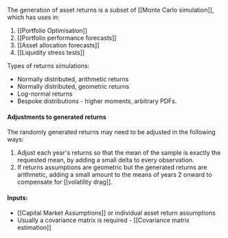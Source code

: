 The generation of asset returns is a subset of [[Monte Carlo simulation]], which has uses in:
1. [[Portfolio Optimisation]]
2. [[Portfolio performance forecasts]]
3. [[Asset allocation forecasts]]
4. [[Liquidity stress tests]]

Types of returns simulations:
- Normally distributed, arithmetic returns
- Normally distributed, geometric returns
- Log-normal returns
- Bespoke distributions - higher moments, arbitrary PDFs.
#### Adjustments to generated returns
The randomly generated returns may need to be adjusted in the following ways:
1. Adjust each year's returns so that the mean of the sample is exactly the requested mean, by adding a small delta to every observation.
2. If returns assumptions are geometric but the generated returns are arithmetic, adding a small amount to the means of years 2 onward to compensate for [[volatility drag]].

#### Inputs:
- [[Capital Market Assumptions]] or individual asset return assumptions
- Usually a covariance matrix is required - [[Covariance matrix estimation]]